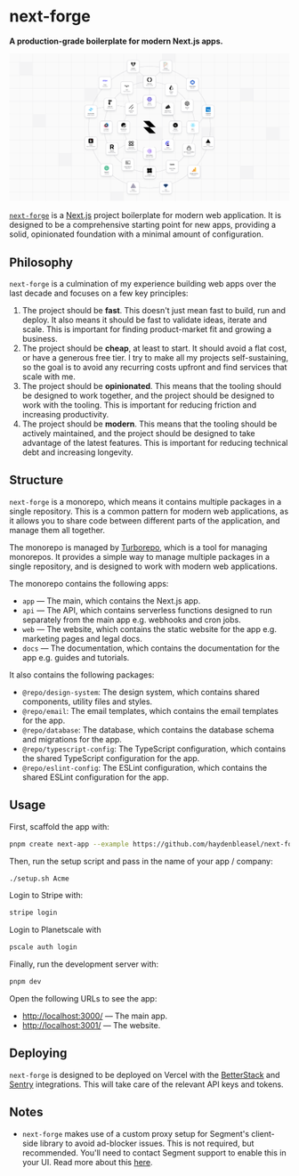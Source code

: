 # next-forge

**A production-grade boilerplate for modern Next.js apps.**

![Example](./apps/app/app/opengraph-image.png)

[`next-forge`](https://github.com/haydenbleasel/next-forge) is a [Next.js](https://nextjs.org/) project boilerplate for modern web application. It is designed to be a comprehensive starting point for new apps, providing a solid, opinionated foundation with a minimal amount of configuration.

## Philosophy

`next-forge` is a culmination of my experience building web apps over the last decade and focuses on a few key principles:

1. The project should be **fast**. This doesn't just mean fast to build, run and deploy. It also means it should be fast to validate ideas, iterate and scale. This is important for finding product-market fit and growing a business.
2. The project should be **cheap**, at least to start. It should avoid a flat cost, or have a generous free tier. I try to make all my projects self-sustaining, so the goal is to avoid any recurring costs upfront and find services that scale with me.
3. The project should be **opinionated**. This means that the tooling should be designed to work together, and the project should be designed to work with the tooling. This is important for reducing friction and increasing productivity.
4. The project should be **modern**. This means that the tooling should be actively maintained, and the project should be designed to take advantage of the latest features. This is important for reducing technical debt and increasing longevity.

## Structure

`next-forge` is a monorepo, which means it contains multiple packages in a single repository. This is a common pattern for modern web applications, as it allows you to share code between different parts of the application, and manage them all together.

The monorepo is managed by [Turborepo](https://turbo.build/repo), which is a tool for managing monorepos. It provides a simple way to manage multiple packages in a single repository, and is designed to work with modern web applications.

The monorepo contains the following apps:

- `app` — The main, which contains the Next.js app.
- `api` — The API, which contains serverless functions designed to run separately from the main app e.g. webhooks and cron jobs.
- `web` — The website, which contains the static website for the app e.g. marketing pages and legal docs.
- `docs` — The documentation, which contains the documentation for the app e.g. guides and tutorials.

It also contains the following packages:

- `@repo/design-system`: The design system, which contains shared components, utility files and styles.
- `@repo/email`: The email templates, which contains the email templates for the app.
- `@repo/database`: The database, which contains the database schema and migrations for the app.
- `@repo/typescript-config`: The TypeScript configuration, which contains the shared TypeScript configuration for the app.
- `@repo/eslint-config`: The ESLint configuration, which contains the shared ESLint configuration for the app.

## Usage

First, scaffold the app with:

```sh
pnpm create next-app --example https://github.com/haydenbleasel/next-forge
```

Then, run the setup script and pass in the name of your app / company:

```sh
./setup.sh Acme
```

Login to Stripe with:

```sh
stripe login
```

Login to Planetscale with

```sh
pscale auth login
```

Finally, run the development server with:

```sh
pnpm dev
```

Open the following URLs to see the app:

- [http://localhost:3000/](http://localhost:3000/) — The main app.
- [http://localhost:3001/](http://localhost:3001/) — The website.

## Deploying

`next-forge` is designed to be deployed on Vercel with the [BetterStack](https://vercel.com/integrations/betterstack) and [Sentry](https://vercel.com/integrations/sentry) integrations. This will take care of the relevant API keys and tokens.

## Notes

- `next-forge` makes use of a custom proxy setup for Segment's client-side library to avoid ad-blocker issues. This is not required, but recommended. You'll need to contact Segment support to enable this in your UI. Read more about this [here](https://segment.com/docs/connections/sources/catalog/libraries/website/javascript/custom-proxy/#custom-cdn--api-proxy).
